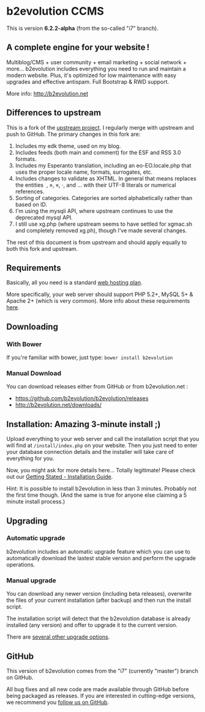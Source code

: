 # b2evolution CCMS

This is version **6.2.2-alpha** (from the so-called "i7" branch).

## A complete engine for your website !

Multiblog/CMS + user community + email marketing + social network + more...
b2evolution includes everything you need to run and maintain a modern website.
Plus, it's optimized for low maintenance with easy upgrades and effective antispam. Full Bootstrap & RWD support.

More info: http://b2evolution.net

## Differences to upstream

This is a fork of the [upstream project](https://github.com/b2evolution/b2evolution).  I regularly merge with upstream and push to GitHub.  The primary changes in this fork are:
1. Includes my edk theme, used on my blog.
1. Includes feeds (both main and comment) for the ESF and RSS 3.0 formats.
1. Includes my Esperanto translation, including an eo-EO.locale.php that uses the proper locale name, formats, surrogates, etc.
1. Includes changes to validate as XHTML.  In general that means replaces the entities &nbsp;, &raquo;, &laquo;, &middot;, and &hellip; with their UTF-8 literals or numerical references.
1. Sorting of categories.  Categories are sorted alphabetically rather than based on ID.
1. I'm using the mysqli API, where upstream continues to use the deprecated mysql API.
1. I still use xg.php (where upstream seems to have settled for xgmac.sh and completely removed xg.ph), though I've made several changes.

The rest of this document is from upstream and should apply equally to both this fork and upstream.

## Requirements

Basically, all you need is a standard [web hosting plan](http://b2evolution.net/web-hosting/top-quality-best-webhosting.php).

More specifically, your web server should support PHP 5.2+, MySQL 5+ & Apache 2+ (which is very common). More info about these requirements [here](http://b2evolution.net/man/installation-upgrade/system_requirements).

## Downloading

### With Bower

If you're familiar with bower, just type: `bower install b2evolution`

### Manual Download

You can download releases either from GitHub or from b2evolution.net :

- https://github.com/b2evolution/b2evolution/releases
- http://b2evolution.net/downloads/

## Installation: Amazing 3-minute install ;)

Upload everything to your web server and call the installation script that you will find at `/install/index.php` on your website. Then you just need to enter your database connection details and the installer will take care of everything for you.

Now, you might ask for more details here... Totally legitimate! Please check out our [Getting Stated - Installation Guide](http://b2evolution.net/man/getting-started).

Hint: It is possible to install b2evolution in less than 3 minutes. Probably not the first time though. (And the same is true for anyone else claiming a 5 minute install process.)

## Upgrading

### Automatic upgrade

b2evolution includes an automatic upgrade feature which you can use to automatically download the lastest stable version and perform the upgrade operations.

### Manual upgrade

You can download any newer version (including beta releases), overwrite the files of your current installation (after backup) and then run the install script.

The installation script will detect that the b2evolution database is already installed (any version) and offer to upgrade it to the current version.

There are [several other upgrade options](http://b2evolution.net/man/upgrading).

## GitHub

This version of b2evolution comes from the "i7" (currently "master") branch on GitHub.

All bug fixes and all new code are made available through GitHub before being packaged as releases. If you are interested in cutting-edge versions, we recommend you [follow us on GitHub](https://github.com/b2evolution/b2evolution).
